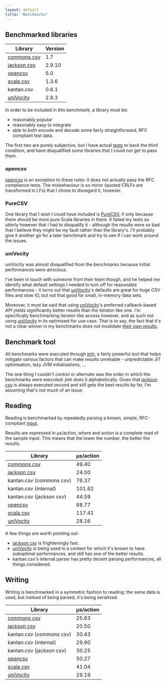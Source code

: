 ```yaml
---
layout: default
title: "Benchmarks"
---
```


## Benchmarked libraries

| Library               | Version  |
|-----------------------|----------|
| [commons csv]         |      1.7 |
| [jackson csv]         |   2.9.10 |
| [opencsv]             |      5.0 |
| [scala csv]           |    1.3.6 |
| kantan.csv            |    0.6.1 |
| [uniVocity]           |    2.8.3 |

In order to be included in this benchmark, a library must be:

* reasonably popular
* reasonably easy to integrate
* able to both encode and decode some fairly straightforward, RFC compliant test data.

The first two are purely subjective, but I have actual
[tests](https://github.com/kantan-scala/kantan-csv/tree/master/benchmark/src/test/scala/kantan/csv/benchmark) to back the third
condition, and have disqualified some libraries that I could not get to pass them.

### opencsv
[opencsv] is an exception to these rules: it does not actually pass the RFC compliance tests. The misbehaviour is so
minor (quoted CRLFs are transformed in LFs) that I chose to disregard it, however.

### PureCSV
One library that I wish I could have included is [PureCSV](https://github.com/melrief/PureCSV), if only because
there should be more pure Scala libraries in there. It failed my tests so utterly however that I had to disqualify it -
although the results were so bad that I believe they might be my fault rather than the library's. I'll probably give it
another go for a later benchmark and try to see if I can work around the issues.

### uniVocity
uniVocity was almost disqualified from the benchmarks because initial performances were atrocious.

I've been in touch with someone from their team though, and he helped me identify what default settings I needed
to turn off for reasonable performances - it turns out that [uniVocity]'s defaults are great for huge CSV files and slow
IO, but not that good for small, in-memory data sets.

Moreover, it must be said that using [uniVocity]'s preferred callback-based API yields significantly better results than
the iterator-like one. I'm specifically benchmarking iterator-like access however, and as such not using [uniVocity]
in its optimised-for use case. That is to say, the fact that it's not a clear winner in my benchmarks does not
invalidate [their own results](https://github.com/uniVocity/csv-parsers-comparison).

## Benchmark tool
All benchmarks were executed through [jmh](https://github.com/openjdk/jmh), a fairly powerful tool
that helps mitigate various factors that can make results unreliable - unpredictable JIT optimisation, lazy JVM
initialisations, ...

The one thing I couldn't control or alternate was the order in which the benchmarks were executed: jmh does it
alphabetically. Given that [jackson csv] is always executed second and still gets the best results by far, I'm assuming
that's not much of an issue.

## Reading
Reading is benchmarked by repeatedly parsing a known, simple, RFC-compliant
[input](https://github.com/kantan-scala/kantan-csv/blob/master/benchmark/src/main/scala/kantan/csv/benchmark/package.scala).

Results are expressed in μs/action, where and action is a complete read of the sample input. This means that the lower
the number, the better the results.

| Library                  |  μs/action |
|--------------------------|------------|
| [commons csv]            |      49.40 |
| [jackson csv]            |      24.00 |
| kantan.csv (commons csv) |      76.37 |
| kantan.csv (internal)    |     101.62 |
| kantan.csv (jackson csv) |      44.59 |
| [opencsv]                |      68.77 |
| [scala csv]              |     117.41 |
| [uniVocity]              |      28.16 |

A few things are worth pointing out:

* [jackson csv] is frighteningly fast.
* [uniVocity] is being used in a context for which it's known to have suboptimal performances, and still has one of the
  better results.
* kantan.csv's internal parser has pretty decent parsing performances, all things considered.


## Writing
Writing is benchmarked in a symmetric fashion to reading: the same data is used, but instead of being parsed, it's being
serialized.

| Library                  | μs/action |
|--------------------------|-----------|
| [commons csv]            |     25.63 |
| [jackson csv]            |     20.50 |
| kantan.csv (commons csv) |     30.43 |
| kantan.csv (internal)    |     29.90 |
| kantan.csv (jackson csv) |     30.25 |
| [opencsv]                |     50.27 |
| [scala csv]              |     41.04 |
| [uniVocity]              |     29.19 |

[commons csv]:https://commons.apache.org/proper/commons-csv/
[jackson csv]:https://github.com/FasterXML/jackson-dataformat-csv
[opencsv]:http://opencsv.sourceforge.net
[scala csv]:https://github.com/tototoshi/scala-csv
[uniVocity]:https://github.com/uniVocity/uniVocity-parsers
[product collections]:https://github.com/marklister/product-collections
